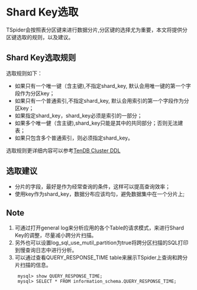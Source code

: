 # Shard Key选取
TSpider会按照表分区键来进行数据分片,分区键的选择尤为重要，本文将提供分区键选取的规则，以及建议。

## Shard Key选取规则
选取规则如下：
*   如果只有一个唯一键（含主键),不指定shard_key, 默认会用唯一键的第一个字段作为分区key；
*   如果只有一个普通索引,不指定shard_key, 默认会用索引的第一个字段作为分区key；
*   如果指定shard_key，shard_key必须是索引的一部分；
*   如果多个唯一健（含主键),shard_key只能是其中的共同部分；否则无法建表；
*   如果只包含多个普通索引，则必须指定shard_key。
  

选取规则更详细内容可以参考[TenDB Cluster DDL](../re-book/ddl-syntax.md)


## 选取建议
*   分片的字段，最好是作为经常查询的条件，这样可以提高查询效率；  
*   使用key作为shard_key，数据分布应该均匀，避免数据集中在一个分片上;  


## Note
1. 可通过打开general log来分析应用的各个Table的请求模式，来进行Shard Key的调整，尽量减小跨分片扫描。
2. 另外也可以设置log_sql_use_mutil_partition为true将跨分区扫描的SQL打印到慢查询日志中进行分析。
3. 可以通过查看QUERY_RESPONSE_TIME table来展示TSpider上查询和跨分片扫描的信息。
    ```
     mysql> show QUERY_RESPONSE_TIME;
     mysql> SELECT * FROM information_schema.QUERY_RESPONSE_TIME;
    ```